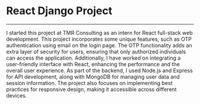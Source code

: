 # React Django Project
---
I started this project at TMR Consulting as an intern for React full-stack web development. This project incorporates some unique features, such as OTP authentication using email on the login page. The OTP functionality adds an extra layer of security for users, ensuring that only authorized individuals can access the application. Additionally, I have worked on integrating a user-friendly interface with React, enhancing the performance and the overall user experience. As part of the backend, I used Node.js and Express for API development, along with MongoDB for managing user data and session information. The project also focuses on implementing best practices for responsive design, making it accessible across different devices.
